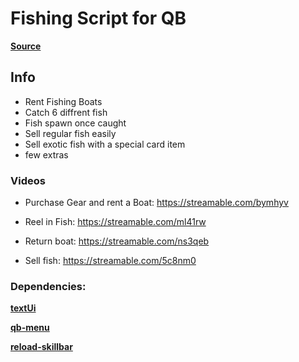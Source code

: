 # Fishing Script for QB

**[Source](https://github.com/Kuzkay/esx_AdvancedFishing)**

## Info
- Rent Fishing Boats 
- Catch 6 diffrent fish
- Fish spawn once caught
- Sell regular fish easily
- Sell exotic fish with a special card item
- few extras 

### Videos
- Purchase Gear and rent a Boat:
https://streamable.com/bymhyv

- Reel in Fish:
https://streamable.com/ml41rw

- Return boat:
https://streamable.com/ns3qeb

- Sell fish:
https://streamable.com/5c8nm0

### Dependencies:
**[textUi](https://github.com/dojwun/textUi)**

**[qb-menu](https://github.com/qbcore-framework/qb-menu)**

**[reload-skillbar](https://github.com/Utinax/reload-skillbar)**


